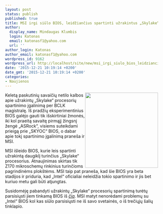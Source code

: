 ```yaml
---
layout: post
status: publish
published: true
title: MSI irgi siūlo BIOS, leidžiančius spartinti užrakintus „Skylake“ procesorius
author:
  display_name: Mindaugas Klumbis
  login: Katonas
  email: katonasf1@yahoo.com
  url: ''
author_login: Katonas
author_email: katonasf1@yahoo.com
wordpress_id: 9162
wordpress_url: http://localhost/site/new/msi_irgi_siulo_bios_leidziancius_spartinti_uzrakintus_skylake_procesorius/
date: '2015-12-21 10:19:14 +0200'
date_gmt: '2015-12-21 10:19:14 +0200'
categories:
- Naujienos
---
```

<p>
	<a href="http://technews.lt/userfiles/msimotherbiaordmodels.jpg"><img alt="" src="http://technews.lt/userfiles/msimotherbiaordmodels.jpg" style="width: 240px; height: 249px; float: right;" /></a>Keletą paskutinių savaičių netilo kalbos apie užrakintų &bdquo;Skylake&ldquo; procesorių spartinimo įgalinimą per BCLK magistralę. I&scaron; pradžių eksperimentinius BIOS galėjo gauti tik i&scaron;skirtiniai žmonės, iki kol praeitą savaitę pirmąjį žingsnį žengė &bdquo;ASRock&ldquo;, visiems suteikdami prieigą prie &bdquo;SKYOC&ldquo; BIOS, o dabar apie tokį spartinimo įgalinimą prane&scaron;a ir MSI.</p>
<p>
	MSI i&scaron;leido BIOS, kurie leis spartinti užrakintą daugiklį turinčius &bdquo;Skylake&ldquo; procesorius. Atnaujinimas skirtas tik Z170 mikroschemų rinkinius turinčioms pagrindinėms plok&scaron;tėms. MSI taip pat prane&scaron;a, kad &scaron;ie BIOS yra beta stadijos ir priduria, kad &bdquo;Intel&ldquo; oficialiai neleidžia tokio spartinimo ir jis bet kuriuo metu gali būti atjungtas.</p>
<p>
	Susidomėję pabandyti užrakintų &bdquo;Skylake&ldquo; procesorių spartinimą turėtų parsisiųsti jiem tinkamą BIOS i&scaron; <em><a href="https://onedrive.live.com/?authkey=%21AE3UzOUMv5wE9Qo&amp;id=EC95B515D14CF270%21522&amp;cid=EC95B515D14CF270">čia</a></em>. MSI matyt nenorėdami problemų su &bdquo;Intel&ldquo; BIOS kol kas siūlo parsisiųsti ne i&scaron; savo svetainės, o i&scaron; trečiųjų &scaron;alių tinklapio.&nbsp;</p>
